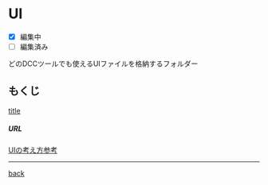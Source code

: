 # UI
- [x] 編集中
- [ ] 編集済み

どのDCCツールでも使えるUIファイルを格納するフォルダー

## もくじ

[title](/ui/document/title.md)

##### URL
[UIの考え方参考](https://tech-art.online/pyside101/)

---
[back](../README.md)